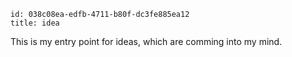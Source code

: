
```
id: 038c08ea-edfb-4711-b80f-dc3fe885ea12
title: idea
```

This is my entry point for ideas, which are comming into my mind.


